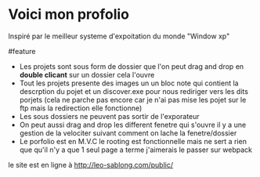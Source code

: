 # Voici mon profolio

Inspiré par le meilleur systeme d'expoitation du monde "Window xp"

#feature

* Les projets sont sous form de dossier que l'on peut drag and drop en **double clicant** sur un dossier cela l'ouvre
* Tout les projets presente des images un un bloc note qui contient la descrption du pojet et un discover.exe pour nous rediriger vers les dits porjets (cela ne parche pas encore car je n'ai pas mise les pojet sur le ftp mais la redirection elle fonctionne)
* Les sous dossiers ne peuvent pas sortir de l'exporateur
* On peut aussi drag and drop les different fenetre qui s'ouvre il y a une gestion de la velociter suivant comment on lache la fenetre/dossier
* Le porfolio est en M.V.C le rooting est fonctionnelle mais ne sert a rien que qu'il n'y a que 1 seul page a terme j'aimerais le passer sur webpack

le site est en ligne à http://leo-sablong.com/public/

